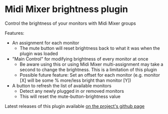 # Midi Mixer brightness plugin

Control the brightness of your monitors with Midi Mixer groups

Features:
- An assignment for each monitor
    - The mute button will reset brightness back to what it was when the plugin was loaded
- "Main Control" for modifying brightness of every monitor at once
    - Be aware using this or using Midi Mixer multi-assignment may take a second to change the brightness. This is a limitation of this plugin
    - Possible future feature: Set an offset for each monitor (e.g. monitor [X] will be some % more/less bright than monitor [Y])
- A button to refresh the list of available monitors
    - Detect any newly plugged in or removed monitors
    - This will reset the mute-button-brightness value

Latest releases of this plugin available [on the project's github page](https://github.com/Jaggernaut555/midi-mixer-brightness/releases/latest)
